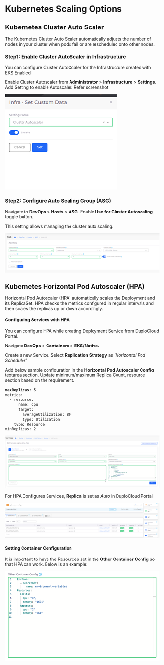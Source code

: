 # Kubernetes Scaling Options

## Kubernetes Cluster Auto Scaler

The Kubernetes Cluster Auto Scaler automatically adjusts the number of nodes in your cluster when pods fail or are rescheduled onto other nodes.&#x20;

### Step1: Enable Cluster AutoScaler in Infrastructure

You can configure Cluster AutoCcaler for the Infrastructure created with EKS Enabled

Enable Cluster Autoscaler from **Administrator** > **Infrastructure** > **Settings**. Add Setting to enable Autoscaler. Refer screenshot

![](<../../../.gitbook/assets/image (15) (2).png>)

### Step2: Configure Auto Scaling Group (ASG)

Navigate to **DevOps** > **Hosts** > **ASG.**  Enable **Use for Cluster Autoscaling** toggle button.

This setting allows managing the cluster auto scaling.

![](<../../../.gitbook/assets/image (22) (2).png>)

## Kubernetes Horizontal Pod Autoscaler (HPA)

Horizontal Pod Autoscaler (HPA) automatically scales the Deployment and its ReplicaSet. HPA checks the metrics configured in regular intervals and then scales the replicas up or down accordingly.

#### Configuring Services with HPA

You can configure HPA while creating Deployment Service from DuploCloud Portal.

Navigate **DevOps** > **Containers** > **EKS/Native.**

Create a new Service. Select **Replication Strategy** as _'Horizontal Pod Scheduler'_

Add below sample configuration in the **Horizontal Pod Autoscaler Config** textarea section.  Update minimum/maximum Replica Count, resource section based on the requirement.

<pre data-title="Horizontal Pod Autoscaler"><code><strong>maxReplicas: 5
</strong>metrics:
  - resource:
      name: cpu
      target:
        averageUtilization: 80
        type: Utilization
    type: Resource
minReplicas: 2</code></pre>



![](<../../../.gitbook/assets/image (9) (1).png>)

For HPA Configures Services, **Replica** is set as _Auto_ in DuploCloud Portal

![](<../../../.gitbook/assets/image (8) (2) (1).png>)

#### Setting Container Configuration

It is important to have the Resources set in the **Other Container Config** so that HPA can work. Below is an example:

![](<../../../.gitbook/assets/Screen Shot 2022-07-16 at 12.02.11 PM.png>)

